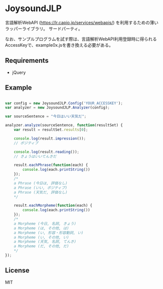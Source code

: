 JoysoundJLP
===========

言語解析WebAPI (https://lr.capio.jp/services/webapis/) を利用するための薄いラッパーライブラリ。
サードパーティ。


なお、サンプルプログラムを試す際は、言語解析WebAPI利用登録時に得られるAccessKeyで、example0x.jsを書き換える必要がある。

## Requirements
* jQuery


## Example
```JavaScript

var config = new JoysoundJLP.Config('YOUR_ACCESSKEY');
var analyzer = new JoysoundJLP.Analyzer(config);

var sourceSentence = "今日はいい天気だ";

analyzer.analyze(sourceSentence, function(resultSet) {
    var result = resultSet.results[0];

    console.log(result.impression());
    // ポジティブ

    console.log(result.reading());
    // きょうはいいてんきだ

    result.eachPhrase(function(each) {
        console.log(each.printString())
    });
    /*
    a Phrase (今日は, 評価なし)
    a Phrase (いい, ポジティブ)
    a Phrase (天気だ, 評価なし)
    */

    result.eachMorpheme(function(each) {
        console.log(each.printString())
    });
    /*
    a Morpheme (今日, 名詞, きょう)
    a Morpheme (は, その他, は)
    a Morpheme (い, 形容・形容動詞, い)
    a Morpheme (い, その他, い)
    a Morpheme (天気, 名詞, てんき)
    a Morpheme (だ, その他, だ)
    */
});
```


## License
MIT
